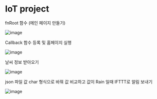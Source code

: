 # IoT project

fnRoot 함수 (메인 페이지 만들기)

![image](https://user-images.githubusercontent.com/53253151/121783398-54798280-cbe9-11eb-913a-89253af1fd60.png)

Callback 함수 등록 및 홈페이지 실행

![image](https://user-images.githubusercontent.com/53253151/121785129-f94c8d80-cbf2-11eb-9c35-da50d4eb1ee3.png)

날씨 정보 받아오기

![image](https://user-images.githubusercontent.com/53253151/121785050-7fb49f80-cbf2-11eb-9bf9-be99cc7c21c5.png)
 
 json 파일 값 char 형식으로 바꿔 값 비교하고 값이 Rain 일때 IFTTT로 알림 보내기

![image](https://user-images.githubusercontent.com/53253151/121785096-c0acb400-cbf2-11eb-818c-300ad55ff0b7.png)

